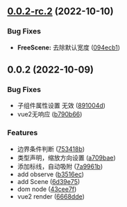 ## [0.0.2-rc.2](https://github.com/SepVeneto/free-dom/compare/v0.0.2...v0.0.2-rc.2) (2022-10-10)


### Bug Fixes

* **FreeScene:** 去除默认宽度 ([094ecb1](https://github.com/SepVeneto/free-dom/commit/094ecb195ccef8daf6b54ff68fd131bb745edefa))



## 0.0.2 (2022-10-09)


### Bug Fixes

* 子组件属性设置 无效 ([891004d](https://github.com/SepVeneto/free-dom/commit/891004d9636840f84ebe165fcbc4385fed84e68a))
* vue2无响应 ([b790b66](https://github.com/SepVeneto/free-dom/commit/b790b66a201a054ec2db4c7f17ce950984696ea4))


### Features

* 边界条件判断 ([753418b](https://github.com/SepVeneto/free-dom/commit/753418b4c3f0f890565dd5ecd00ba745c543354c))
* 类型声明，缩放方向设置 ([a709bae](https://github.com/SepVeneto/free-dom/commit/a709bae3e95a0d2cc6f2a5be2900cfcf2b583d2c))
* 添加标线，自动吸附 ([7a9961b](https://github.com/SepVeneto/free-dom/commit/7a9961b2fb9567235e5b02103114cb95a4661689))
* add observe ([b3516ec](https://github.com/SepVeneto/free-dom/commit/b3516ecdc72c78bde553857ce5ea9ff3d4cfff2a))
* add Scene ([6d39e75](https://github.com/SepVeneto/free-dom/commit/6d39e7543c6729291d7c6e9eee2ac51ab33d34f9))
* dom node ([43cee7f](https://github.com/SepVeneto/free-dom/commit/43cee7f84053f513c8f5320c78d28465ea47846b))
* vue2 render ([6668dde](https://github.com/SepVeneto/free-dom/commit/6668dde0b3e6f2c75b01df1d88f803a922b0a99e))



